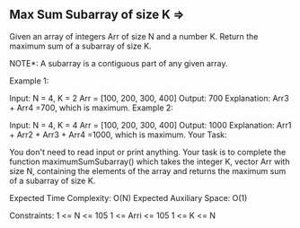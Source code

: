Max Sum Subarray of size K  =>
---------------------------  


Given an array of integers Arr of size N and a number K. Return the maximum sum of a subarray of size K.

NOTE*: A subarray is a contiguous part of any given array.

Example 1:

Input:
N = 4, K = 2
Arr = [100, 200, 300, 400]
Output:
700
Explanation:
Arr3  + Arr4 =700,
which is maximum.
Example 2:

Input:
N = 4, K = 4
Arr = [100, 200, 300, 400]
Output:
1000
Explanation:
Arr1 + Arr2 + Arr3 + Arr4 =1000,
which is maximum.
Your Task:

You don't need to read input or print anything. Your task is to complete the function maximumSumSubarray() which takes the integer K, vector Arr with size N, containing the elements of the array and returns the maximum sum of a subarray of size K.

Expected Time Complexity: O(N)
Expected Auxiliary Space: O(1)

Constraints:
1 <= N <= 105
1 <= Arri <= 105
1 <= K <= N
